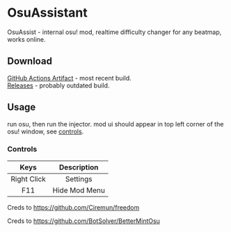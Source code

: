 # OsuAssistant

OsuAssist - internal osu! mod, realtime difficulty changer for any beatmap, works online.  


## Download

[GitHub Actions Artifact](https://github.com/botsolver/bettermintosu/actions) - most recent build.  
[Releases](https://github.com/botsolver/bettermintosu/releases/latest) - probably outdated build.  

## Usage

run osu, then run the injector.
mod ui should appear in top left corner of the osu! window, see [controls](#controls).  

### Controls

|    Keys     |   Description  |
|:-----------:|:--------------:|
| Right Click |    Settings    |
| F11         |  Hide Mod Menu |

Creds to https://github.com/Ciremun/freedom

Creds to https://github.com/BotSolver/BetterMintOsu
